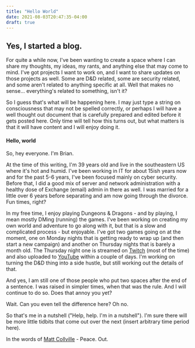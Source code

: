```yaml
---
title: "Hello World"
date: 2021-08-03T20:47:35-04:00
draft: true
---
```


## Yes, I started a blog.

For quite a while now, I've been wanting to create a space where I can share my thoughts, my ideas, my rants, and anything else that may come to mind.  I've got projects I want to work on, and I want to share updates on those projects as well.  Some are D&D related, some are security related, and some aren't related to anything specific at all.  Well that makes no sense... everything's related to something, isn't it?

So I guess that's what will be happening here.  I may just type a string on consciousness that may not be spelled correctly, or perhaps I will have a well thought out document that is carefully prepared and edited before it gets posted here.  Only time will tell how this turns out, but what matters is that it will have content and I will enjoy doing it.

#### Hello, world

So, hey everyone.  I'm Brian.

At the time of this writing, I'm 39 years old and live in the southeastern US where it's hot and humid.  I've been working in IT for about 15ish years now and for the past 5-6 years, I've been focused mainly on cyber security.  Before that, I did a good mix of server and network administration with a healthy dose of Exchange (email) admin in there as well.  I was married for a little over 6 years before separating and am now going through the divorce.  Fun times, right?

In my free time, I enjoy playing Dungeons & Dragons - and by playing, I mean mostly DMing (running) the games.  I've been working on creating my own world and adventure to go along with it, but that is a slow and complicated process - but enjoyable.  I've got two games going on at the moment, one on Monday nights that is getting ready to wrap up (and then start a new campaign) and another on Thursday nights that is barely a month old.  The Thursday night one is streamed on [Twitch](https://twitch.tv/beardsengaming) (most of the time) and also uploaded to [YouTube](https://www.youtube.com/channel/UCTSO4xg2aIkKwILGBKOn37Q) within a couple of days.  I'm working on turning the D&D thing into a side hustle, but still working out the details of that.

And yes, I am still one of those people who put two spaces after the end of a sentence.  I was raised in simpler times, when that was the rule.  And I will continue to do so.  Does that annoy you yet?

Wait. Can you even tell the difference here? Oh no.

So that's me in a nutshell ("Help, help.  I'm in a nutshell").  I'm sure there will be more little tidbits that come out over the next (insert arbitrary time period here).

In the words of [Matt Collville](https://twitter.com/mattcolville) - Peace.  Out.
